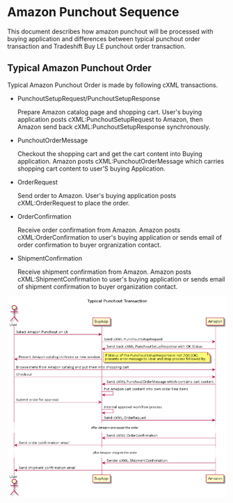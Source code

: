 # Amazon Punchout Sequence

This document describes how amazon punchout will be processed with buying application and differences between typical punchout order transaction and Tradeshift Buy LE punchout order transaction.

## Typical Amazon Punchout Order

Typical Amazon Punchout Order is made by following cXML transactions. 

- PunchoutSetupRequest/PunchoutSetupResponse

    Prepare Amazon catalog page and shopping cart.
    User's buying application posts cXML:PunchoutSetupRequest to Amazon, then Amazon send back cXML:PunchoutSetupResponse synchronously.

- PunchoutOrderMessage

    Checkout the shopping cart and get the cart content into Buying application.
    Amazon posts cXML:PunchoutOrderMessage which carries shopping cart content to user'S buying Application.

- OrderRequest

    Send order to Amazon.
    User's buying application posts cXML:OrderRequest to place the order.

-  OrderConfirmation

    Receive order confirmation from Amazon.
    Amazon posts cXML:OrderConfirmation to user's buying application or sends email of order confirmation to buyer orgranization contact.

- ShipmentConfirmation

    Receive shipment confirmation from Amazon.
    Amazon posts cXML:ShipmentConfirmation to user's buying application or sends email of shipment confirmation to buyer organization contact.

![](../out/docs/uml/typical_punchout/typical_punchout.png)


